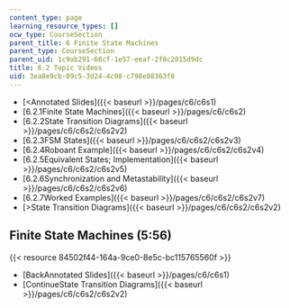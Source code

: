 ```yaml
---
content_type: page
learning_resource_types: []
ocw_type: CourseSection
parent_title: 6 Finite State Machines
parent_type: CourseSection
parent_uid: 1c9ab291-68cf-1e57-eeaf-2f8c2015d9dc
title: 6.2 Topic Videos
uid: 3ea8e9cb-09c5-3d24-4c08-c798e88363f8
---
```


*   [\<Annotated Slides]({{< baseurl >}}/pages/c6/c6s1)
*   [6.2.1Finite State Machines]({{< baseurl >}}/pages/c6/c6s2)
*   [6.2.2State Transition Diagrams]({{< baseurl >}}/pages/c6/c6s2/c6s2v2)
*   [6.2.3FSM States]({{< baseurl >}}/pages/c6/c6s2/c6s2v3)
*   [6.2.4Roboant Example]({{< baseurl >}}/pages/c6/c6s2/c6s2v4)
*   [6.2.5Equivalent States; Implementation]({{< baseurl >}}/pages/c6/c6s2/c6s2v5)
*   [6.2.6Synchronization and Metastability]({{< baseurl >}}/pages/c6/c6s2/c6s2v6)
*   [6.2.7Worked Examples]({{< baseurl >}}/pages/c6/c6s2/c6s2v7)
*   [\>State Transition Diagrams]({{< baseurl >}}/pages/c6/c6s2/c6s2v2)

Finite State Machines (5:56)
----------------------------

{{< resource 84502f44-164a-9ce0-8e5c-bc115765560f >}}

*   [BackAnnotated Slides]({{< baseurl >}}/pages/c6/c6s1)
*   [ContinueState Transition Diagrams]({{< baseurl >}}/pages/c6/c6s2/c6s2v2)